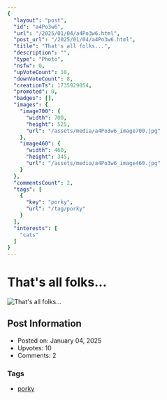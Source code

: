 ```yaml
---
{
  "layout": "post",
  "id": "a4Po3w6",
  "url": "/2025/01/04/a4Po3w6.html",
  "post_url": "/2025/01/04/a4Po3w6.html",
  "title": "That's all folks...",
  "description": "",
  "type": "Photo",
  "nsfw": 0,
  "upVoteCount": 10,
  "downVoteCount": 8,
  "creationTs": 1735929054,
  "promoted": 0,
  "badges": [],
  "images": {
    "image700": {
      "width": 700,
      "height": 525,
      "url": "/assets/media/a4Po3w6_image700.jpg"
    },
    "image460": {
      "width": 460,
      "height": 345,
      "url": "/assets/media/a4Po3w6_image460.jpg"
    }
  },
  "commentsCount": 2,
  "tags": [
    {
      "key": "porky",
      "url": "/tag/porky"
    }
  ],
  "interests": [
    "cats"
  ]
}
---
```


# That's all folks...

![That's all folks...](/assets/media/a4Po3w6_image700.jpg)

## Post Information

- Posted on: January 04, 2025
- Upvotes: 10
- Comments: 2

### Tags

- [porky](/tag/porky)
